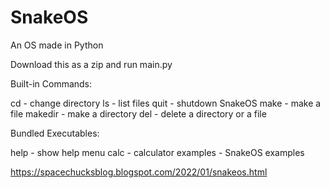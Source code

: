 # SnakeOS
An OS made in Python

Download this as a zip and run main.py

Built-in Commands:

cd - change directory
ls - list files
quit - shutdown SnakeOS
make - make a file
makedir - make a directory
del - delete a directory or a file

Bundled Executables:

help - show help menu
calc - calculator
examples - SnakeOS examples


https://spacechucksblog.blogspot.com/2022/01/snakeos.html

